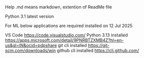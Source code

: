 Help
.md means markdown, extention of ReadMe file

Python 3.1 latest version

For ML below applications are required
installed on 12 Jul 2025

VS Code https://code.visualstudio.com/
Python 3.13 installed https://apps.microsoft.com/detail/9PNRBTZXMB4Z?hl=en-us&gl=IN&ocid=pdpshare
git cli installed https://git-scm.com/downloads/win
github cli installed https://cli.github.com/

